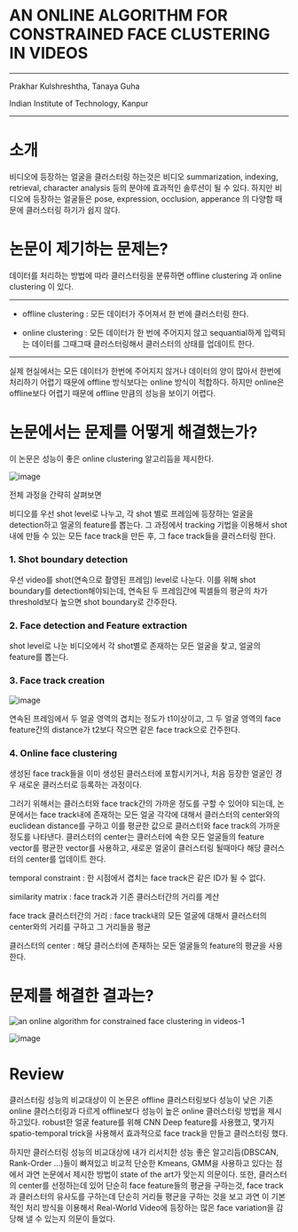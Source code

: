 # AN ONLINE ALGORITHM FOR CONSTRAINED FACE CLUSTERING IN VIDEOS

---

Prakhar Kulshreshtha, Tanaya Guha

Indian Institute of Technology, Kanpur

---

# 소개

비디오에 등장하는 얼굴을 클러스터링 하는것은 비디오 summarization, indexing, retrieval, character analysis 등의 분야에 효과적인 솔루션이 될 수 있다. 하지만 비디오에 등장하는 얼굴들은 pose, expression, occlusion, apperance 의 다양함 때문에 클러스터링 하기가 쉽지 않다.


# 논문이 제기하는 문제는? 

데이터를 처리하는 방법에 따라 클러스터링을 분류하면 offline clustering 과 online clustering 이 있다.

---

* offline clustering : 모든 데이터가 주어져서 한 번에 클러스터링 한다.

* online clustering : 모든 데이터가 한 번에 주어지지 않고 sequantial하게 입력되는 데이터를 그때그때 클러스터링해서 클러스터의 상태를 업데이트 한다.

---

실제 현실에서는 모든 데이터가 한번에 주어지지 않거나 데이터의 양이 많아서 한번에 처리하기 어렵기 때문에 offline 방식보다는 online 방식이 적합하다. 하지만 online은 offline보다 어렵기 때문에 offline 만큼의 성능을 보이기 어렵다.

# 논문에서는 문제를 어떻게 해결했는가?

이 논문은 성능이 좋은 online clustering 알고리듬을 제시한다. 

![image](https://user-images.githubusercontent.com/23207379/51081843-0ec8df00-173d-11e9-8873-07f3f8389fe9.png)

전체 과정을 간략히 살펴보면 

비디오를 우선 shot level로 나누고, 각 shot 별로 프레임에 등장하는 얼굴을 detection하고 얼굴의 feature를 뽑는다. 그 과정에서 tracking 기법을 이용해서 shot내에 만들 수 있는 모든 face track을 만든 후, 그 face track들을 클러스터링 한다.

### 1. Shot boundary detection

우선 video를 shot(연속으로 촬영된 프레임) level로 나눈다. 이를 위해 shot boundary를 detection해야되는데, 연속된 두 프레임간에 픽셀들의 평균의 차가 threshold보다 높으면 shot boundary로 간주한다.
  
### 2. Face detection and Feature extraction

shot level로 나눈 비디오에서 각 shot별로 존재하는 모든 얼굴을 찾고, 얼굴의 feature를 뽑는다.
  
### 3. Face track creation

![image](https://user-images.githubusercontent.com/23207379/51081834-e7721200-173c-11e9-984f-db7baa3f2624.png)

연속된 프레임에서 두 얼굴 영역의 겹치는 정도가 t1이상이고, 그 두 얼굴 영역의 face feature간의 distance가 t2보다 작으면
같은 face track으로 간주한다.
  
### 4. Online face clustering 

생성된 face track들을 이미 생성된 클러스터에 포함시키거나, 처음 등장한 얼굴인 경우 새로운 클러스터로 등록하는 과정이다.

그러기 위해서는 클러스터와 face track간의 가까운 정도를 구할 수 있어야 되는데, 논문에서는 face track내에 존재하는 모든 얼굴 각각에 대해서 클러스터의 center와의 euclidean distance를 구하고 이를 평균한 값으로 클러스터와 face track의 가까운 정도를 나타낸다.
클러스터의 center는 클러스터에 속한 모든 얼굴들의 feature vector를 평균한 vector를 사용하고, 새로운 얼굴이 클러스터링 될때마다 해당 클러스터의 center를 업데이트 한다.

temporal constraint : 한 시점에서 겹치는 face track은 같은 ID가 될 수 없다.

similarity matrix : face track과 기존 클러스터간의 거리를 계산

face track 클러스터간의 거리 : face track내의 모든 얼굴에 대해서 클러스터의 center와의 거리를 구하고 그 거리들을 평균

클러스터의 center : 해당 클러스터에 존재하는 모든 얼굴들의 feature의 평균을 사용한다. 

# 문제를 해결한 결과는?

![an online algorithm for constrained face clustering in videos-1](https://user-images.githubusercontent.com/23207379/51081658-5b5deb80-1738-11e9-828e-c0d2cf87584c.png)

![image](https://user-images.githubusercontent.com/23207379/51081694-08386880-1739-11e9-852f-11cff87f593a.png)

# Review 
클러스터링 성능의 비교대상이 
이 논문은 offline 클러스터링보다 성능이 낮은 기존 online 클러스터링과 다르게 offline보다 성능이 높은 online 클러스터링 방법을 제시하고있다. robust한 얼굴 feature를 위해 CNN Deep feature를 사용했고, 몇가지 spatio-temporal trick을 사용해서 효과적으로 face track을 만들고 클러스터링 했다. 

하지만 클러스터링 성능의 비교대상에 내가 리서치한 성능 좋은 알고리듬(DBSCAN, Rank-Order ...)들이 빠져있고 비교적 단순한 Kmeans, GMM을 사용하고 있다는 점에서 과연 논문에서 제시한 방법이 state of the art가 맞는지 의문이다. 또한, 클러스터의 center를 선정하는데 있어 단순히 face feature들의 평균을 구하는것, face track과 클러스터의 유사도를 구하는데 단순히 거리들 평균을 구하는 것을 보고 과연 이 기본적인 처리 방식을 이용해서 Real-World Video에 등장하는 많은 face variation을 감당해 낼 수 있는지 의문이 들었다. 
